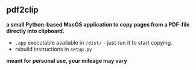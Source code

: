 ## pdf2clip

**a small Python-based MacOS application to copy pages from a PDF-file directly into clipboard.**


* ```.app``` executable available in ```/dist/``` - just run it to start copying.
* rebuild instructions in ```setup.py```

**meant for personal use, your mileage may vary**